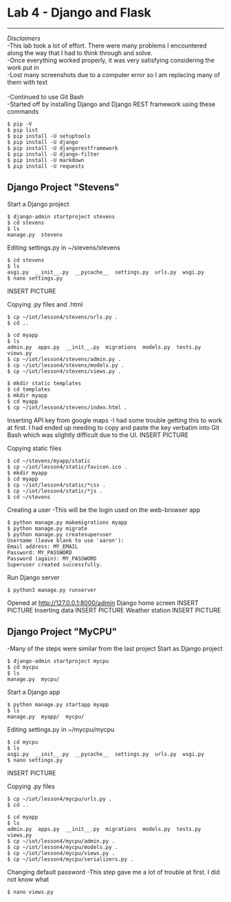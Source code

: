 # Lab 4 - Django and Flask
---

_Disclaimers_\
-This lab took a lot of effort. There were many problems I encountered along the way that I had to think through and solve.\
-Once everything worked properly, it was very satisfying considering the work put in\
-Lost many screenshots due to a computer error so I am replacing many of them with text\
\
-Continued to use Git Bash\
-Started off by installing Django and Django REST framework using these commands

```
$ pip -V
$ pip list
$ pip install -U setuptools
$ pip install -U django
$ pip install -U djangorestframework
$ pip install -U django-filter
$ pip install -U markdown
$ pip install -U requests
```

## Django Project "Stevens"

Start a Django project
```
$ django-admin startproject stevens
$ cd stevens
$ ls
manage.py  stevens
```

Editing settings.py in ~/stevens/stevens
```
$ cd stevens
$ ls
asgi.py  __init__.py  __pycache__  settings.py  urls.py  wsgi.py
$ nano settings.py
```
INSERT PICTURE

Copying .py files and .html
```
$ cp ~/iot/lesson4/stevens/urls.py .
$ cd ..
```
```
$ cd myapp
$ ls
admin.py  apps.py  __init__.py  migrations  models.py  tests.py  views.py
$ cp ~/iot/lesson4/stevens/admin.py .
$ cp ~/iot/lesson4/stevens/models.py .
$ cp ~/iot/lesson4/stevens/views.py .
```
```
$ mkdir static templates
$ cd templates
$ mkdir myapp
$ cd myapp
$ cp ~/iot/lesson4/stevens/index.html .
```

Inserting API key from google maps
-I had some trouble getting this to work at first. I had ended up needing to copy and paste the key verbatim into Git Bash which was slightly difficult due to the UI.
INSERT PICTURE

Copying static files
```
$ cd ~/stevens/myapp/static
$ cp ~/iot/lesson4/static/favicon.ico .
$ mkdir myapp
$ cd myapp
$ cp ~/iot/lesson4/static/*css .
$ cp ~/iot/lesson4/static/*js .
$ cd ~/stevens
```

Creating a user
-This will be the login used on the web-browser app
```
$ python manage.py makemigrations myapp
$ python manage.py migrate
$ python manage.py createsuperuser
Username (leave blank to use 'aaron'):
Email address: MY_EMAIL
Password: MY_PASSWORD
Password (again): MY_PASSWORD
Superuser created successfully.
```

Run Django server
```
$ python3 manage.py runserver
```
Opened at http://127.0.0.1:8000/admin
Django home screen
INSERT PICTURE
Inserting data
INSERT PICTURE
Weather station
INSERT PICTURE

## Django Project "MyCPU"
-Many of the steps were similar from the last project
Start as Django project
```
$ django-admin startproject mycpu
$ cd mycpu
$ ls
manage.py  mycpu/
```

Start a Django app
```
$ python manage.py startapp myapp
$ ls
manage.py  myapp/  mycpu/
```

Editing settings.py in ~/mycpu/mycpu
```
$ cd mycpu
$ ls
asgi.py  __init__.py  __pycache__  settings.py  urls.py  wsgi.py
$ nano settings.py
```
INSERT PICTURE

Copying .py files
```
$ cp ~/iot/lesson4/mycpu/urls.py .
$ cd ..
```
```
$ cd myapp
$ ls
admin.py  apps.py  __init__.py  migrations  models.py  tests.py  views.py
$ cp ~/iot/lesson4/mycpu/admin.py .
$ cp ~/iot/lesson4/mycpu/models.py .
$ cp ~/iot/lesson4/mycpu/views.py .
$ cp ~/iot/lesson4/mycpu/serializers.py .
```

Changing default password
-This step gave me a lot of trouble at first. I did not know what
```
$ nano views.py
```

